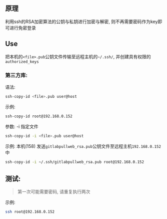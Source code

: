 ## 原理
利用ssh的RSA加密算法的公钥与私钥进行加密与解密, 则不再需要密码作为key即可进行免密登录

## Use
把本机的`<file>.pub`公钥文件传输至远程主机的`~/.ssh/`, 并创建具有权限的`authorized_keys`

### 第三方库:

语法:
```bash
ssh-copy-id <file>.pub user@host 
```

示例:
```bash
ssh-copy-id root@192.168.0.152
```

参数:
-i 指定文件

```bash
ssh-copy-id -i <file>.pub user@host 
```

示例:
本机(158) 发送`gitlabpullweb_rsa.pub`公钥文件至远程主机`192.168.0.152`中
```bash
ssh-copy-id -i ~/.ssh/gitlabpullweb_rsa.pub root@192.168.0.152
```

## 测试:

> 第一次可能需要密码, 请重复执行两次

示例:
```bash
ssh root@192.168.0.152
```